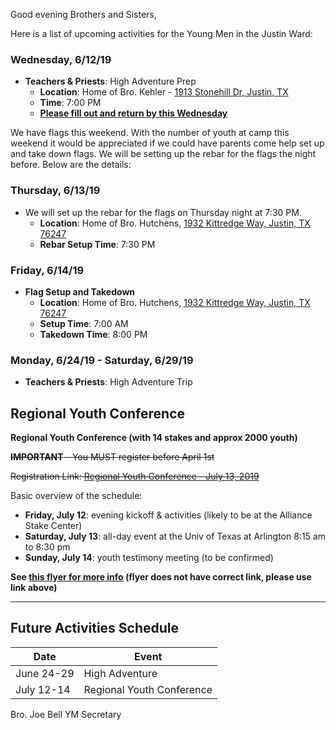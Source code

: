 Good evening Brothers and Sisters,

Here is a list of upcoming activities for the Young Men in the Justin Ward:



### Wednesday, 6/12/19

- **Teachers & Priests**: High Adventure Prep
	- **Location**: Home of Bro. Kehler - [1913 Stonehill Dr, Justin, TX](https://goo.gl/maps/FZkroyHRFxj)
	- **Time**: 7:00 PM
	- **[Please fill out and return by this Wednesday](https://drive.google.com/open?id=1OznyCKw4veIn5Q-zqMPlmER17R6PUd4z)**



We have flags this weekend.  With the number of youth at camp this weekend it would be appreciated if we could have parents come help set up and take down flags.  We will be setting up the rebar for the flags the night before.  Below are the details:


### Thursday, 6/13/19

- We will set up the rebar for the flags on Thursday night at 7:30 PM.
	- **Location**: Home of Bro. Hutchens, [1932 Kittredge Way, Justin, TX 76247](https://goo.gl/maps/aUySotfAzVo)
	- **Rebar Setup Time**: 7:30 PM


### Friday, 6/14/19

- **Flag Setup and Takedown**
	- **Location**: Home of Bro. Hutchens, [1932 Kittredge Way, Justin, TX 76247](https://goo.gl/maps/aUySotfAzVo)
	- **Setup Time**: 7:00 AM
	- **Takedown Time**: 8:00 PM





### Monday, 6/24/19 - Saturday, 6/29/19
- **Teachers & Priests**: High Adventure Trip



## Regional Youth Conference

**Regional Youth Conference (with 14 stakes and approx 2000 youth)**

~~**IMPORTANT** - You MUST register before April 1st~~

~~Registration Link: [Regional Youth Conference - July 13, 2019](https://www.surveymonkey.com/r/S2QS6KZ)~~

Basic overview of the schedule:
- **Friday, July 12**: evening kickoff & activities (likely to be at the Alliance Stake Center)
- **Saturday, July 13**: all-day event at the Univ of Texas at Arlington 8:15 am to 8:30 pm
- **Sunday, July 14**: youth testimony meeting (to be confirmed)

**See [this flyer for more info](https://drive.google.com/open?id=1c5s7ACAVpQCZyDvkG_qrAqdNhyyhYx6K) (flyer does not have correct link, please use link above)**


---

## Future Activities Schedule

Date | Event
-- | --
June 24-29 | High Adventure
July 12-14 | Regional Youth Conference



Bro. Joe Bell
YM Secretary
